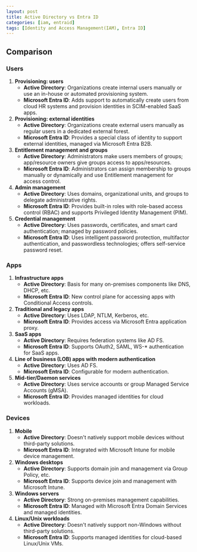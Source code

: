 ```yaml
---
layout: post
title: Active Directory vs Entra ID
categories: [iam, entraid]
tags: [Identity and Access Management(IAM), Entra ID]
---
```


## Comparison

### **Users**

1. **Provisioning: users**
    - **Active Directory**: Organizations create internal users manually or use an in-house or automated provisioning system.
    - **Microsoft Entra ID**: Adds support to automatically create users from cloud HR systems and provision identities in SCIM-enabled SaaS apps.
2. **Provisioning: external identities**
    - **Active Directory**: Organizations create external users manually as regular users in a dedicated external forest.
    - **Microsoft Entra ID**: Provides a special class of identity to support external identities, managed via Microsoft Entra B2B.
3.  **Entitlement management and groups**
    - **Active Directory**: Administrators make users members of groups; app/resource owners give groups access to apps/resources.
    - **Microsoft Entra ID**: Administrators can assign membership to groups manually or dynamically and use Entitlement management for access control.
4. **Admin management**
    - **Active Directory**: Uses domains, organizational units, and groups to delegate administrative rights.
    - **Microsoft Entra ID**: Provides built-in roles with role-based access control (RBAC) and supports Privileged Identity Management (PIM).
5. **Credential management**
    - **Active Directory**: Uses passwords, certificates, and smart card authentication; managed by password policies.
    - **Microsoft Entra ID**: Uses intelligent password protection, multifactor authentication, and passwordless technologies; offers self-service password reset.

### **Apps**

1. **Infrastructure apps**
    - **Active Directory**: Basis for many on-premises components like DNS, DHCP, etc.
    - **Microsoft Entra ID**: New control plane for accessing apps with Conditional Access controls.
2. **Traditional and legacy apps**
    - **Active Directory**: Uses LDAP, NTLM, Kerberos, etc.
    - **Microsoft Entra ID**: Provides access via Microsoft Entra application proxy.
3. **SaaS apps**
    - **Active Directory**: Requires federation systems like AD FS.
    - **Microsoft Entra ID**: Supports OAuth2, SAML, WS-* authentication for SaaS apps.
4. **Line of business (LOB) apps with modern authentication**
    - **Active Directory**: Uses AD FS.
    - **Microsoft Entra ID**: Configurable for modern authentication.
5.  **Mid-tier/Daemon services**
    - **Active Directory**: Uses service accounts or group Managed Service Accounts (gMSA).
    - **Microsoft Entra ID**: Provides managed identities for cloud workloads.

### **Devices**

1. **Mobile**
    - **Active Directory**: Doesn't natively support mobile devices without third-party solutions.
    - **Microsoft Entra ID**: Integrated with Microsoft Intune for mobile device management.
2. **Windows desktops**
    - **Active Directory**: Supports domain join and management via Group Policy, etc.
    - **Microsoft Entra ID**: Supports device join and management with Microsoft Intune.
3. **Windows servers**
    - **Active Directory**: Strong on-premises management capabilities.
    - **Microsoft Entra ID**: Managed with Microsoft Entra Domain Services and managed identities.
4.  **Linux/Unix workloads**
    - **Active Directory**: Doesn't natively support non-Windows without third-party solutions.
    - **Microsoft Entra ID**: Supports managed identities for cloud-based Linux/Unix VMs.


